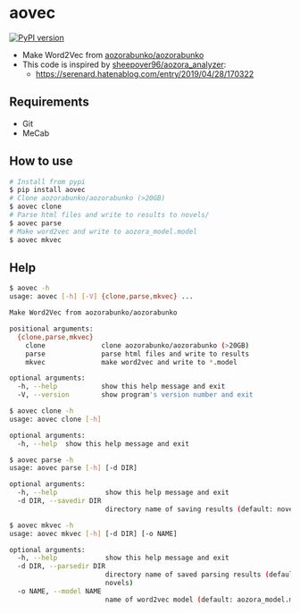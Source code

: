 # aovec

[![PyPI version](https://badge.fury.io/py/aovec.svg)](https://badge.fury.io/py/aovec)

- Make Word2Vec from [aozorabunko/aozorabunko](https://github.com/aozorabunko/aozorabunko)
- This code is inspired by [sheepover96/aozora_analyzer](https://github.com/sheepover96/aozora_analyzer):
  - <https://serenard.hatenablog.com/entry/2019/04/28/170322>

## Requirements

- Git
- MeCab

## How to use

```bash
# Install from pypi
$ pip install aovec
# Clone aozorabunko/aozorabunko (>20GB)
$ aovec clone
# Parse html files and write to results to novels/
$ aovec parse
# Make word2vec and write to aozora_model.model
$ aovec mkvec
```

## Help

```bash
$ aovec -h
usage: aovec [-h] [-V] {clone,parse,mkvec} ...

Make Word2Vec from aozorabunko/aozorabunko

positional arguments:
  {clone,parse,mkvec}
    clone              clone aozorabunko/aozorabunko (>20GB)
    parse              parse html files and write to results
    mkvec              make word2vec and write to *.model

optional arguments:
  -h, --help           show this help message and exit
  -V, --version        show program's version number and exit
```

```bash
$ aovec clone -h
usage: aovec clone [-h]

optional arguments:
  -h, --help  show this help message and exit
```

```bash
$ aovec parse -h
usage: aovec parse [-h] [-d DIR]

optional arguments:
  -h, --help            show this help message and exit
  -d DIR, --savedir DIR
                        directory name of saving results (default: novels)
```

```bash
$ aovec mkvec -h
usage: aovec mkvec [-h] [-d DIR] [-o NAME]

optional arguments:
  -h, --help            show this help message and exit
  -d DIR, --parsedir DIR
                        directory name of saved parsing results (default:
                        novels)
  -o NAME, --model NAME
                        name of word2vec model (default: aozora_model.model)
```
